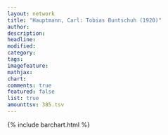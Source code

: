```yaml
---
layout: network
title: "Hauptmann, Carl: Tobias Buntschuh (1920)"
author:
description:
headline:
modified:
category:
tags:
imagefeature: 
mathjax: 
chart: 
comments: true
featured: false
list: true
amounttsv: 385.tsv
---
```

{% include barchart.html %}
